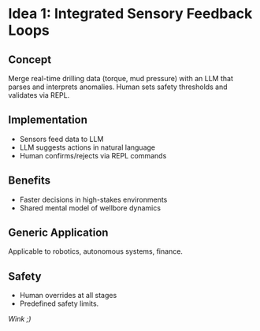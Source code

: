 # Idea 1: Integrated Sensory Feedback Loops

## Concept
Merge real-time drilling data (torque, mud pressure) with an LLM that parses and interprets anomalies. Human sets safety thresholds and validates via REPL.

## Implementation
- Sensors feed data to LLM
- LLM suggests actions in natural language
- Human confirms/rejects via REPL commands

## Benefits
- Faster decisions in high-stakes environments
- Shared mental model of wellbore dynamics

## Generic Application
Applicable to robotics, autonomous systems, finance.

## Safety
- Human overrides at all stages
- Predefined safety limits.

*Wink ;)*